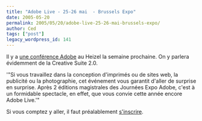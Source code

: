 ```yaml
---
title: "Adobe Live - 25-26 mai  - Brussels Expo"
date: 2005-05-20
permalink: 2005/05/20/adobe-live-25-26-mai-brussels-expo/
author: Ced
tags: ["post"]
legacy_wordpress_id: 141
---
```


Il y a [une conférence Adobe](http://events.adobe.co.uk/events/cgi/event.cgi?eventid=2263&amp;country=bef&amp;) au Heizel la semaine prochaine. On y parlera évidemment de la Creative Suite 2.0.

'"Si vous travaillez dans la conception d'imprimés ou de sites web, la publicité ou la photographie, cet événement vous garantit d'aller de surprise en surprise. Après 2 éditions magistrales des Journées Expo Adobe, c'est à un formidable spectacle, en effet, que vous convie cette année encore Adobe Live.'"

<!-- excerpt -->

Si vous comptez y aller, il faut préalablement [s'inscrire](http://events.adobe.co.uk/events/cgi/register.cgi?country=bef&amp;eventid=2287&amp;venueid=2285).
